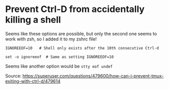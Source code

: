 # Prevent Ctrl-D from accidentally killing a shell

Seems like these options are possible, but only the second one seems to work
with zsh, so I added it to my zshrc file!

```
IGNOREEOF=10   # Shell only exists after the 10th consecutive Ctrl-d

set -o ignoreeof  # Same as setting IGNOREEOF=10
```

Seems like another option would be `stty eof undef`

Source: https://superuser.com/questions/479600/how-can-i-prevent-tmux-exiting-with-ctrl-d/479614
